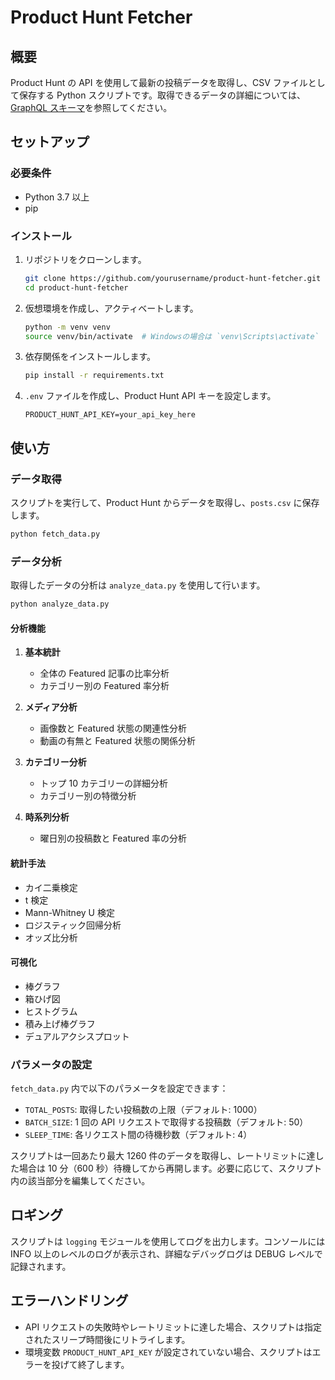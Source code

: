 # Product Hunt Fetcher

## 概要

Product Hunt の API を使用して最新の投稿データを取得し、CSV ファイルとして保存する Python スクリプトです。取得できるデータの詳細については、[GraphQL スキーマ](https://github.com/producthunt/producthunt-api/blob/master/schema.graphql)を参照してください。

## セットアップ

### 必要条件

- Python 3.7 以上
- pip

### インストール

1. リポジトリをクローンします。

   ```bash
   git clone https://github.com/yourusername/product-hunt-fetcher.git
   cd product-hunt-fetcher
   ```

2. 仮想環境を作成し、アクティベートします。

   ```bash
   python -m venv venv
   source venv/bin/activate  # Windowsの場合は `venv\Scripts\activate`
   ```

3. 依存関係をインストールします。

   ```bash
   pip install -r requirements.txt
   ```

4. `.env` ファイルを作成し、Product Hunt API キーを設定します。

   ```env
   PRODUCT_HUNT_API_KEY=your_api_key_here
   ```

## 使い方

### データ取得

スクリプトを実行して、Product Hunt からデータを取得し、`posts.csv` に保存します。

```bash
python fetch_data.py
```

### データ分析

取得したデータの分析は `analyze_data.py` を使用して行います。

```bash
python analyze_data.py
```

#### 分析機能

1. **基本統計**

   - 全体の Featured 記事の比率分析
   - カテゴリー別の Featured 率分析

2. **メディア分析**

   - 画像数と Featured 状態の関連性分析
   - 動画の有無と Featured 状態の関係分析

3. **カテゴリー分析**

   - トップ 10 カテゴリーの詳細分析
   - カテゴリー別の特徴分析

4. **時系列分析**
   - 曜日別の投稿数と Featured 率の分析

#### 統計手法

- カイ二乗検定
- t 検定
- Mann-Whitney U 検定
- ロジスティック回帰分析
- オッズ比分析

#### 可視化

- 棒グラフ
- 箱ひげ図
- ヒストグラム
- 積み上げ棒グラフ
- デュアルアクシスプロット

### パラメータの設定

`fetch_data.py` 内で以下のパラメータを設定できます：

- `TOTAL_POSTS`: 取得したい投稿数の上限（デフォルト: 1000）
- `BATCH_SIZE`: 1 回の API リクエストで取得する投稿数（デフォルト: 50）
- `SLEEP_TIME`: 各リクエスト間の待機秒数（デフォルト: 4）

スクリプトは一回あたり最大 1260 件のデータを取得し、レートリミットに達した場合は 10 分（600 秒）待機してから再開します。必要に応じて、スクリプト内の該当部分を編集してください。

## ロギング

スクリプトは `logging` モジュールを使用してログを出力します。コンソールには INFO 以上のレベルのログが表示され、詳細なデバッグログは DEBUG レベルで記録されます。

## エラーハンドリング

- API リクエストの失敗時やレートリミットに達した場合、スクリプトは指定されたスリープ時間後にリトライします。
- 環境変数 `PRODUCT_HUNT_API_KEY` が設定されていない場合、スクリプトはエラーを投げて終了します。

```

```
